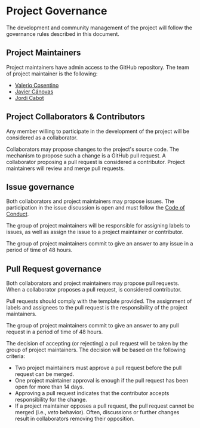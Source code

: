 # Project Governance

The development and community management of the project will follow the governance rules described in this document.

## Project Maintainers

Project maintainers have admin access to the GitHub repository. The team of project maintainer is the following:

* [Valerio Cosentino](http://github.com/valeriocos/)
* [Javier Cánovas](https://github.com/jlcanovas/) 
* [Jordi Cabot](https://github.com/jcabot/) 

## Project Collaborators & Contributors

Any member willing to participate in the development of the project will be considered as a collaborator. 

Collaborators may propose changes to the project's source code. The mechanism to propose such a change is a GitHub pull request. A collaborator proposing a pull request is considered a contributor. Project maintainers will review and merge pull requests.

## Issue governance

Both collaborators and project maintainers may propose issues. The participation in the issue discussion is open and must follow the [Code of Conduct](CODE_OF_CONDUCT.md).

The group of project maintainers will be responsible for assigning labels to issues, as well as assign the issue to a project maintainer or contributor.

The group of project maintainers commit to give an answer to any issue in a period of time of 48 hours. 

## Pull Request governance

Both collaborators and project maintainers may propose pull requests. When a collaborator proposes a pull request, is considered contributor.

Pull requests should comply with the template provided. The assignment of labels and assignees to the pull request is the responsibility of the project maintainers.

The group of project maintainers commit to give an answer to any pull request in a period of time of 48 hours. 

The decision of accepting (or rejecting) a pull request will be taken by the group of project maintainers. The decision will be based on the following criteria:

* Two project maintainers must approve a pull request before the pull request can be merged. 
* One project maintainer approval is enough if the pull request has been open for more than 14 days.
* Approving a pull request indicates that the contributor accepts
responsibility for the change. 
* If a project maintainer opposes a pull request, the pull request cannot be merged (i.e., _veto_ behavior). Often, discussions or further changes result in collaborators removing their opposition.